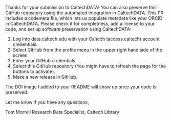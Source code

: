 Thanks for your submission to CaltechDATA!  You can also preserve this GitHub
repository using the automated integration in CaltechDATA. This PR includes a
codemeta file, which lets us populate metadata like your ORCID in
CaltechDATA. Please check it for completness, add a license to your code,
and set up software preservation using CaltechDATA:

1.  Log into data.caltech.edu with your Caltech (access.caltech) account credentials.
2.  Select GitHub from the profile menu in the upper right hand side of the screen.
3.  Enter your GitHub credentials
4.  Select this GitHub repository (You might have to refresh the page for the buttons to activate).
5.  Make a new release in GitHub.

The DOI image I added to your README will show up once your code is preserved.

Let me know if you have any questions,

Tom Morrell
Research Data Specialist, Caltech Library
